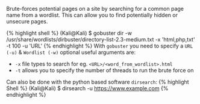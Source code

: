 Brute-forces potential pages on a site by searching for a common page name from a wordlist. This can allow you to find potentially hidden or unsecure pages.

{% highlight shell %}
(Kali@Kali) $ gobuster dir -w /usr/share/wordlists/dirbuster/directory-list-2.3-medium.txt -x 'html,php,txt' -t 100 -u 'URL'
{% endhighlight %}
With `gobuster` you need to specify a `URL (-u)` & `Wordlist (-w)` optional useful arguments are:
- `-x` file types to search for eg. `<URL>/<word_from_wordlist>.html`
- `-t` allows you to specify the number of threads to run the brute force on

Can also be done with the python based software `dirsearch`:
{% highlight Shell %}
(Kali@Kali) $ dirsearch -u https://www.example.com
{% endhighlight %}